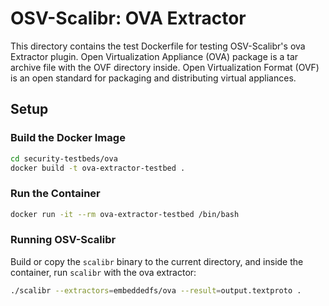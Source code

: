 # OSV-Scalibr: OVA Extractor

This directory contains the test Dockerfile for testing OSV-Scalibr's ova Extractor plugin. Open Virtualization Appliance (OVA) package is a tar archive file with the OVF directory inside. Open Virtualization Format (OVF) is an open standard for packaging and distributing virtual appliances.

## Setup

### Build the Docker Image

```bash
cd security-testbeds/ova
docker build -t ova-extractor-testbed .
```

### Run the Container

```bash
docker run -it --rm ova-extractor-testbed /bin/bash
```

### Running OSV-Scalibr

Build or copy the `scalibr` binary to the current directory, and inside the container, run `scalibr` with the ova extractor:

```bash
./scalibr --extractors=embeddedfs/ova --result=output.textproto .
```